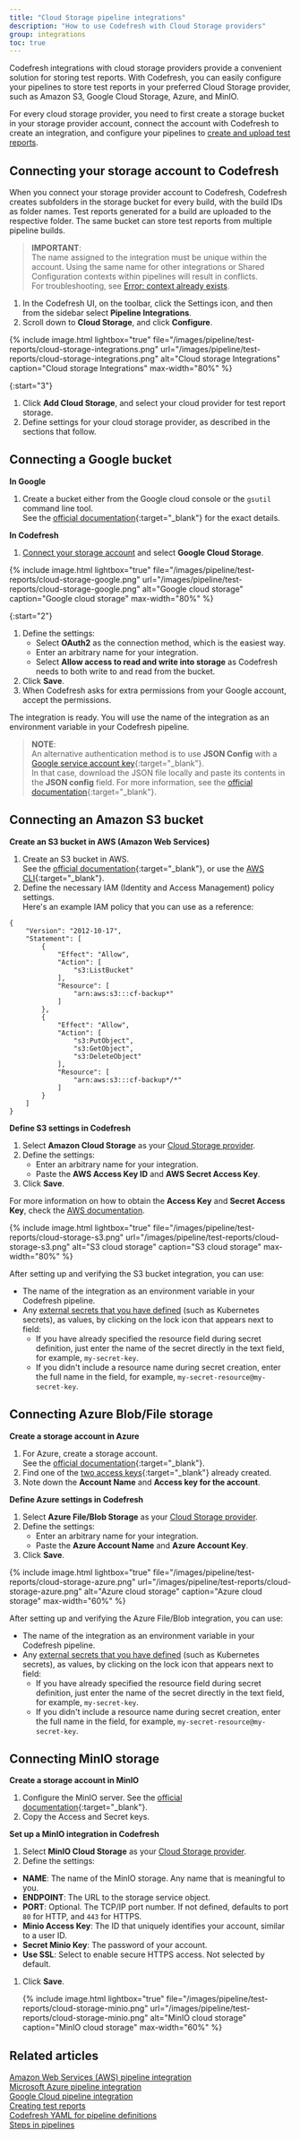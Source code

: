 ```yaml
---
title: "Cloud Storage pipeline integrations"
description: "How to use Codefresh with Cloud Storage providers"
group: integrations
toc: true
---
```


Codefresh integrations with cloud storage providers provide a convenient solution for storing test reports. 
With Codefresh, you can easily configure your pipelines to store test reports in your preferred Cloud Storage provider, such as Amazon S3, Google Cloud Storage, Azure, and MinIO. 

For every cloud storage provider, you need to first create a storage bucket in your storage provider account, connect the account with Codefresh to create an integration, and configure your pipelines to [create and upload test reports]({{site.baseurl}}/docs/testing/test-reports/).

## Connecting your storage account to Codefresh

When you connect your storage provider account to Codefresh, Codefresh creates subfolders in the storage bucket for every build, with the build IDs as folder names. Test reports generated for a build are uploaded to the respective folder. The same bucket can store test reports from multiple pipeline builds.

>**IMPORTANT**:  
The name assigned to the integration must be unique within the account. Using the same name for other integrations or Shared Configuration contexts within pipelines will result in conflicts. <br>For troubleshooting, see [Error: context already exists]({{site.baseurl}}/docs/kb/articles/error-context-already-exists/).

1. In the Codefresh UI, on the toolbar, click the Settings icon, and then from the sidebar select **Pipeline Integrations**. 
1. Scroll down to **Cloud Storage**, and click **Configure**.


{% include 
image.html 
lightbox="true" 
file="/images/pipeline/test-reports/cloud-storage-integrations.png" 
url="/images/pipeline/test-reports/cloud-storage-integrations.png"
alt="Cloud storage Integrations" 
caption="Cloud storage Integrations"
max-width="80%"
%}

{:start="3"}
1. Click **Add Cloud Storage**, and select your cloud provider for test report storage.
1. Define settings for your cloud storage provider, as described in the sections that follow.

## Connecting a Google bucket

**In Google**  

1. Create a bucket either from the Google cloud console or the `gsutil` command line tool.  
  See the [official documentation](https://cloud.google.com/storage/docs/creating-buckets#storage-create-bucket-console){:target="\_blank"} for the exact details.

**In Codefresh**  
1. [Connect your storage account](#connecting-your-storage-account) and select **Google Cloud Storage**.

{% include 
image.html 
lightbox="true" 
file="/images/pipeline/test-reports/cloud-storage-google.png" 
url="/images/pipeline/test-reports/cloud-storage-google.png"
alt="Google cloud storage" 
caption="Google cloud storage"
max-width="80%"
%}

{:start="2"}
1. Define the settings: 
   * Select **OAuth2** as the connection method, which is the easiest way. 
   * Enter an arbitrary name for your integration.
   * Select **Allow access to read and write into storage** as Codefresh needs to both write to and read from the bucket. 
1. Click **Save**. 
1. When Codefresh asks for extra permissions from your Google account, accept the permissions. 

The integration is ready. You will use the name of the integration as an environment variable in your Codefresh pipeline.

> **NOTE**:  
  An alternative authentication method is to use **JSON Config** with a [Google service account key](https://console.cloud.google.com/apis/credentials/serviceaccountkey){:target="\_blank"}.  
  In that case, download the JSON file locally and paste its contents in the **JSON config** field.
  For more information, see the [official documentation](https://cloud.google.com/iam/docs/creating-managing-service-account-keys){:target="\_blank"}. 

## Connecting an Amazon S3 bucket

**Create an S3 bucket in AWS (Amazon Web Services)**  

1. Create an S3 bucket in AWS.  
  See the [official documentation](https://docs.aws.amazon.com/quickstarts/latest/s3backup/step-1-create-bucket.html){:target="\_blank"}, or use the [AWS CLI](https://docs.aws.amazon.com/cli/latest/reference/s3api/create-bucket.html){:target="\_blank"}. 
1. Define the necessary IAM (Identity and Access Management) policy settings.  
  Here's an example IAM policy that you can use as a reference:
```
{
    "Version": "2012-10-17",
    "Statement": [
        {
            "Effect": "Allow",
            "Action": [
                "s3:ListBucket"
            ],
            "Resource": [
                "arn:aws:s3:::cf-backup*"
            ]
        },
        {
            "Effect": "Allow",
            "Action": [
                "s3:PutObject",
                "s3:GetObject",
                "s3:DeleteObject"
            ],
            "Resource": [
                "arn:aws:s3:::cf-backup*/*"
            ]
        }
    ]
}
```
 

**Define S3 settings in Codefresh**   
1. Select **Amazon Cloud Storage** as your [Cloud Storage provider](#connecting-your-storage-account).
1. Define the settings: 
   * Enter an arbitrary name for your integration.
   * Paste the **AWS Access Key ID** and **AWS Secret Access Key**. 
1. Click **Save**. 

For more information on how to obtain the **Access Key** and **Secret Access Key**, check the [AWS documentation](http://docs.aws.amazon.com/general/latest/gr/aws-sec-cred-types.html#access-keys-and-secret-access-keys).


{% include 
image.html 
lightbox="true" 
file="/images/pipeline/test-reports/cloud-storage-s3.png" 
url="/images/pipeline/test-reports/cloud-storage-s3.png"
alt="S3 cloud storage" 
caption="S3 cloud storage"
max-width="80%"
%}

After setting up and verifying the S3 bucket integration, you can use:
* The name of the integration as an environment variable in your Codefresh pipeline.
* Any [external secrets that you have defined]({{site.baseurl}}/docs/integrations/secret-storage/) (such as Kubernetes secrets), as values, by clicking on the lock icon that appears next to field:  
  * If you have already specified the resource field during secret definition, just enter the name of the secret directly in the text field, for example, `my-secret-key`.
  * If you didn't include a resource name during secret creation, enter the full name in the field, for example, `my-secret-resource@my-secret-key`.

## Connecting Azure Blob/File storage

**Create a storage account in Azure**  

1. For Azure, create a storage account.  
  See the [official documentation](https://docs.microsoft.com/en-us/azure/storage/common/storage-account-create){:target="\_blank"}.
1. Find one of the [two access keys](https://docs.microsoft.com/en-us/azure/storage/common/storage-account-keys-manage){:target="\_blank"} already created.
1. Note down the **Account Name** and **Access key for the account**. 

**Define Azure settings in Codefresh**  
1. Select **Azure File/Blob Storage** as your [Cloud Storage provider](#connecting-your-storage-account).
1. Define the settings: 
   * Enter an arbitrary name for your integration.
   * Paste the **Azure Account Name** and **Azure Account Key**. 
1. Click **Save**. 


{% include
image.html
lightbox="true"
file="/images/pipeline/test-reports/cloud-storage-azure.png"
url="/images/pipeline/test-reports/cloud-storage-azure.png"
alt="Azure cloud storage"
caption="Azure cloud storage"
max-width="60%"
%}

After setting up and verifying the Azure File/Blob integration, you can use:
* The name of the integration as an environment variable in your Codefresh pipeline.
* Any [external secrets that you have defined]({{site.baseurl}}/docs/integrations/secret-storage/) (such as Kubernetes secrets), as values, by clicking on the lock icon that appears next to field:  
  * If you have already specified the resource field during secret definition, just enter the name of the secret directly in the text field, for example, `my-secret-key`.
  * If you didn't include a resource name during secret creation, enter the full name in the field, for example, `my-secret-resource@my-secret-key`.


## Connecting MinIO storage

**Create a storage account in MinIO**  
1. Configure the MinIO server. 
   See the [official documentation](https://docs.min.io/docs/minio-quickstart-guide.html){:target="\_blank"}.  
1. Copy the Access and Secret keys.

**Set up a MinIO integration in Codefresh**  

1. Select **MinIO Cloud Storage** as your [Cloud Storage provider](#connecting-your-storage-account).
1. Define the settings:
  * **NAME**: The name of the MinIO storage. Any name that is meaningful to you.
  * **ENDPOINT**: The URL to the storage service object.
  * **PORT**: Optional. The TCP/IP port number. If not defined, defaults to port `80` for HTTP, and `443` for HTTPS.
  * **Minio Access Key**: The ID that uniquely identifies your account, similar to a user ID. 
  * **Secret Minio Key**: The password of your account.
  * **Use SSL**: Select to enable secure HTTPS access. Not selected by default. 
1. Click **Save**. 

   {% include
image.html
lightbox="true"
file="/images/pipeline/test-reports/cloud-storage-minio.png"
url="/images/pipeline/test-reports/cloud-storage-minio.png"
alt="MinIO cloud storage"
caption="MinIO cloud storage"
max-width="60%"
%} 


## Related articles
[Amazon Web Services (AWS) pipeline integration]({{site.baseurl}}/docs/integrations/amazon-web-services/)  
[Microsoft Azure pipeline integration]({{site.baseurl}}/docs/integrations/microsoft-azure/)  
[Google Cloud pipeline integration]({{site.baseurl}}/docs/integrations/google-cloud/)  
[Creating test reports]({{site.baseurl}}/docs/testing/test-reports/)  
[Codefresh YAML for pipeline definitions]({{site.baseurl}}/docs/pipelines/what-is-the-codefresh-yaml/)  
[Steps in pipelines]({{site.baseurl}}/docs/pipelines/steps/) 